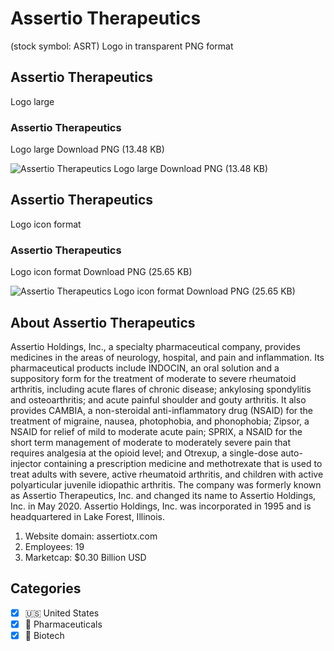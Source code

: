 # Assertio Therapeutics
 (stock symbol: ASRT) Logo in transparent PNG format

## Assertio Therapeutics
 Logo large

### Assertio Therapeutics
 Logo large Download PNG (13.48 KB)

![Assertio Therapeutics
 Logo large Download PNG (13.48 KB)](/img/orig/ASRT_BIG-eb4b8232.png)

## Assertio Therapeutics
 Logo icon format

### Assertio Therapeutics
 Logo icon format Download PNG (25.65 KB)

![Assertio Therapeutics
 Logo icon format Download PNG (25.65 KB)](/img/orig/ASRT-9fb0f919.png)

## About Assertio Therapeutics


Assertio Holdings, Inc., a specialty pharmaceutical company, provides medicines in the areas of neurology, hospital, and pain and inflammation. Its pharmaceutical products include INDOCIN, an oral solution and a suppository form for the treatment of moderate to severe rheumatoid arthritis, including acute flares of chronic disease; ankylosing spondylitis and osteoarthritis; and acute painful shoulder and gouty arthritis. It also provides CAMBIA, a non-steroidal anti-inflammatory drug (NSAID) for the treatment of migraine, nausea, photophobia, and phonophobia; Zipsor, a NSAID for relief of mild to moderate acute pain; SPRIX, a NSAID for the short term management of moderate to moderately severe pain that requires analgesia at the opioid level; and Otrexup, a single-dose auto-injector containing a prescription medicine and methotrexate that is used to treat adults with severe, active rheumatoid arthritis, and children with active polyarticular juvenile idiopathic arthritis. The company was formerly known as Assertio Therapeutics, Inc. and changed its name to Assertio Holdings, Inc. in May 2020. Assertio Holdings, Inc. was incorporated in 1995 and is headquartered in Lake Forest, Illinois.

1. Website domain: assertiotx.com
2. Employees: 19
3. Marketcap: $0.30 Billion USD


## Categories
- [x] 🇺🇸 United States
- [x] 💊 Pharmaceuticals
- [x] 🧬 Biotech

